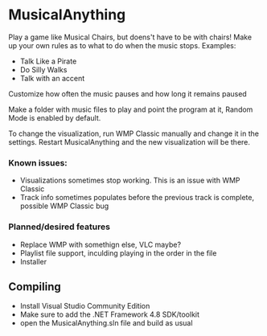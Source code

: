 # MusicalAnything

Play a game like Musical Chairs, but doens't have to be with chairs!  Make up your own rules as to what to do when the music stops. 
Examples: 
- Talk Like a Pirate
- Do Silly Walks
- Talk with an accent

Customize how often the music pauses and how long it remains paused

Make a folder with music files to play and point the program at it, Random Mode is enabled by default.

To change the visualization, run WMP Classic manually and change it in the settings.  Restart MusicalAnything and the new visualization will be there.

### Known issues: 
- Visualizations sometimes stop working.  This is an issue with WMP Classic
- Track info sometimes populates before the previous track is complete, possible WMP Classic bug

### Planned/desired features
- Replace WMP with somethign else, VLC maybe?
- Playlist file support, inculding playing in the order in the file
- Installer

## Compiling
- Install Visual Studio Community Edition
- Make sure to add the .NET Framework 4.8 SDK/toolkit
- open the MusicalAnything.sln file and build as usual
